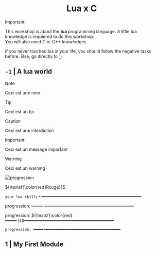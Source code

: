 <h1 align=center> Lua x C </h1>

> [!IMPORTANT]
> This workshop is about the **lua** programming language. A little lua knowledge is requiered to do this workshop.<br/>
> You will also need C or C++ knowledges.
> 
> If you never touched lua in your life, you should follow the negative tasks before. Else, go directly to [1](#1-|-my-first-module);

## `-1` | A lua world

> [!NOTE]
> Ceci est une note

> [!TIP]
> Ceci est un tip

> [!CAUTION]
> Ceci est une interdiction

> [!IMPORTANT]
> Ceci est un message important

> [!WARNING]
> Ceci est un warning

![progression](https://geps.dev/progress/32?dangerColor=9c6bff&warningColor=389bfc&successColor=38fc80) 

${\textsf{\color{red}Rouge}}$

`your lua skills` ╸━━━━━━━━━━━━━━━━━━━━━━━━━━━━━━━━━━━━━━━

progression: ━━━━╸━━━━━━━━━━━━━━━━━━━━━━━━━━━━━━━━━━━

progression: ${\textsf{\color{red}━━━━╸}}$━━━━━━━━━━━━━━━━━━━━━━━━━━━━━━━━━━━

`progression: ━━━━╸━━━━━━━━━━━━━━━━━━━━━━━━━━━━━━━━━━━`

## 1 | My First Module

